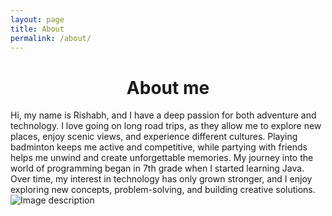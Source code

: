 ```yaml
---
layout: page
title: About
permalink: /about/
---
```


<h1 align=center> About me </h1>

 Hi, my name is Rishabh, and I have a deep passion for both adventure and technology. I love going on long road trips, as they allow me to explore new places, enjoy scenic views, and experience different cultures. Playing badminton keeps me active and competitive, while partying with friends helps me unwind and create unforgettable memories.
My journey into the world of programming began in 7th grade when I started learning Java. Over time, my interest in technology has only grown stronger, and I enjoy exploring new concepts, problem-solving, and building creative solutions. <br/>
<img src="https://tse1.mm.bing.net/th?id=OIP.XiHJE7GV0Wuo_48SnZPvngHaE8&pid=Api&P=0&h=220" alt="Image description">

